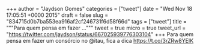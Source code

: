 
+++
author = "Jaydson Gomes"
categories = ["tweet"]
date = "Wed Nov 18 17:05:51 +0000 2015"
draft = false
slug = "834715d0b7ba553ea916af2cf246731f6d58f66d"
tags = ["tweet"]
title = """Para quem pensa em fazer ..."""
tweet = true
micro = true
tweet_url = "https://twitter.com/jaydson/status/667025939776303104"
+++
Para quem pensa em fazer um consórcio no @itau, fica a dica https://t.co/3rZRw8YEIK
